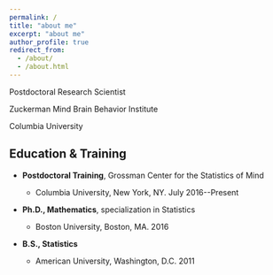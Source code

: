 ```yaml
---
permalink: /
title: "about me"
excerpt: "about me"
author_profile: true
redirect_from: 
  - /about/
  - /about.html
---
```



Postdoctoral Research Scientist

Zuckerman Mind Brain Behavior Institute

Columbia University


Education & Training
------
* **Postdoctoral Training**, Grossman Center for the Statistics of Mind
  * Columbia University, New York, NY. July 2016--Present
  
* **Ph.D., Mathematics**, specialization in Statistics
  * Boston University, Boston, MA. 2016
  
* **B.S., Statistics**
  * American University, Washington, D.C. 2011
